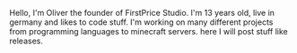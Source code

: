 Hello, I'm Oliver the founder of FirstPrice Studio.
I'm 13 years old, live in germany and likes to code stuff.
I'm working on many different projects from programming languages to minecraft servers.
here I will post stuff like releases.

